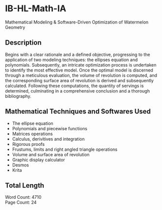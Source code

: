 # IB-HL-Math-IA
Mathematical Modeling &amp; Software-Driven Optimization of Watermelon Geometry

## Description
Begins with a clear rationale and a defined objective, progressing to the application of two modeling techniques: the ellipses equation and polynomials. Subsequently, an intricate optimization process is undertaken to identify the most effective model. Once the optimal model is discerned through a meticulous evaluation, the volume of revolution is computed, and the corresponding surface area of revolution is derived and subsequently calculated. Following these computations, the quantity of servings is determined, culminating in a comprehensive conclusion and a thorough bibliography.

## Mathematical Techniques and Softwares Used
+ The ellipse equation
+ Polynomials and piecewise functions
+ Matrices operations
+ Calculus, derivitives and integration
+ Rigorous proofs
+ Frustums, limits and right angled triangle operations
+ Volume and surface area of revolution
+ Graphic display calculator
+ Desmos
+ Krita

## Total Length
Word Count: 4710 \
Page Count: 24
